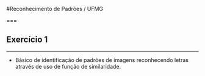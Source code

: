 #Reconhecimento de Padrões / UFMG

===

## Exercício 1
---

 - Básico de identificação de padrões de imagens reconhecendo letras através de uso de função de similaridade.